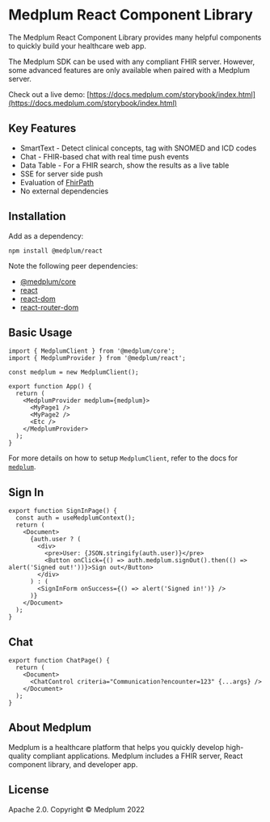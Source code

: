 # Medplum React Component Library

The Medplum React Component Library provides many helpful components to quickly build your healthcare web app.

The Medplum SDK can be used with any compliant FHIR server. However, some advanced features are only available when paired with a Medplum server.

Check out a live demo: [https://docs.medplum.com/storybook/index.html](https://docs.medplum.com/storybook/index.html)

## Key Features

- SmartText - Detect clinical concepts, tag with SNOMED and ICD codes
- Chat - FHIR-based chat with real time push events
- Data Table - For a FHIR search, show the results as a live table
- SSE for server side push
- Evaluation of [FhirPath](https://hl7.org/fhirpath/N1/index.html)
- No external dependencies

## Installation

Add as a dependency:

```
npm install @medplum/react
```

Note the following peer dependencies:
- [@medplum/core](https://www.npmjs.com/package/@medplum/core)
- [react](https://www.npmjs.com/package/react)
- [react-dom](https://www.npmjs.com/package/react-dom)
- [react-router-dom](https://www.npmjs.com/package/react-router-dom)

## Basic Usage

```tsx
import { MedplumClient } from '@medplum/core';
import { MedplumProvider } from '@medplum/react';

const medplum = new MedplumClient();

export function App() {
  return (
    <MedplumProvider medplum={medplum}>
      <MyPage1 />
      <MyPage2 />
      <Etc />
    </MedplumProvider>
  );
}
```

For more details on how to setup `MedplumClient`, refer to the docs for [`medplum`](https://www.npmjs.com/package/medplum).

## Sign In

```tsx
export function SignInPage() {
  const auth = useMedplumContext();
  return (
    <Document>
      {auth.user ? (
        <div>
          <pre>User: {JSON.stringify(auth.user)}</pre>
          <Button onClick={() => auth.medplum.signOut().then(() => alert('Signed out!'))}>Sign out</Button>
        </div>
      ) : (
        <SignInForm onSuccess={() => alert('Signed in!')} />
      )}
    </Document>
  );
}
```

## Chat

```tsx
export function ChatPage() {
  return (
    <Document>
      <ChatControl criteria="Communication?encounter=123" {...args} />
    </Document>
  );
}
```

## About Medplum

Medplum is a healthcare platform that helps you quickly develop high-quality compliant applications. Medplum includes a FHIR server, React component library, and developer app.

## License

Apache 2.0. Copyright &copy; Medplum 2022
